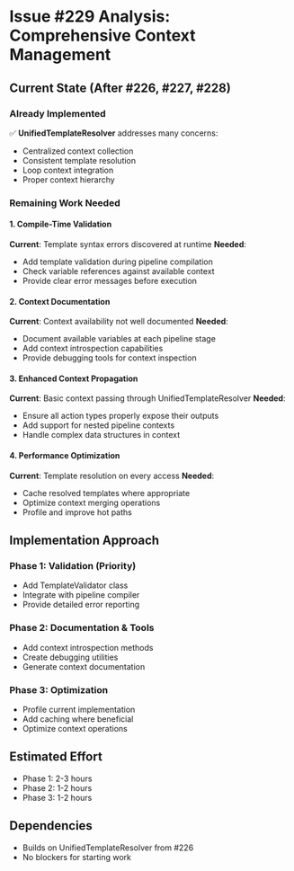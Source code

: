 # Issue #229 Analysis: Comprehensive Context Management

## Current State (After #226, #227, #228)

### Already Implemented
✅ **UnifiedTemplateResolver** addresses many concerns:
- Centralized context collection
- Consistent template resolution
- Loop context integration
- Proper context hierarchy

### Remaining Work Needed

#### 1. Compile-Time Validation
**Current**: Template syntax errors discovered at runtime
**Needed**: 
- Add template validation during pipeline compilation
- Check variable references against available context
- Provide clear error messages before execution

#### 2. Context Documentation
**Current**: Context availability not well documented
**Needed**:
- Document available variables at each pipeline stage
- Add context introspection capabilities
- Provide debugging tools for context inspection

#### 3. Enhanced Context Propagation
**Current**: Basic context passing through UnifiedTemplateResolver
**Needed**:
- Ensure all action types properly expose their outputs
- Add support for nested pipeline contexts
- Handle complex data structures in context

#### 4. Performance Optimization
**Current**: Template resolution on every access
**Needed**:
- Cache resolved templates where appropriate
- Optimize context merging operations
- Profile and improve hot paths

## Implementation Approach

### Phase 1: Validation (Priority)
- Add TemplateValidator class
- Integrate with pipeline compiler
- Provide detailed error reporting

### Phase 2: Documentation & Tools
- Add context introspection methods
- Create debugging utilities
- Generate context documentation

### Phase 3: Optimization
- Profile current implementation
- Add caching where beneficial
- Optimize context operations

## Estimated Effort
- Phase 1: 2-3 hours
- Phase 2: 1-2 hours  
- Phase 3: 1-2 hours

## Dependencies
- Builds on UnifiedTemplateResolver from #226
- No blockers for starting work